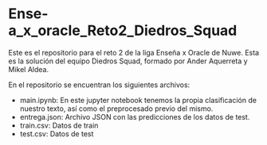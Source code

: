 # Ense-a_x_oracle_Reto2_Diedros_Squad

Este es el repositorio para el reto 2 de la liga Enseña x Oracle de Nuwe. Esta es la solución del equipo Diedros Squad, formado por Ander Aquerreta y Mikel Aldea.

En el repositorio se encuentran los siguientes archivos:
- main.ipynb: En este jupyter notebook tenemos la propia clasificación de nuestro texto, así como el preprocesado previo del mismo. 
- entrega.json: Archivo JSON con las predicciones de los datos de test.
- train.csv: Datos de train
- test.csv: Datos de test
